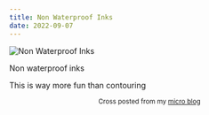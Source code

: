 ```yaml
---
title: Non Waterproof Inks
date: 2022-09-07
---
```

![Non Waterproof Inks](/2c0c21041c.jpg)

<p>Non waterproof inks</p>
<p>This is way more fun than contouring</p>



<center><small>Cross posted from my <a href='http://micro.blog/joshnicholas'>micro blog</a></small></center>

    